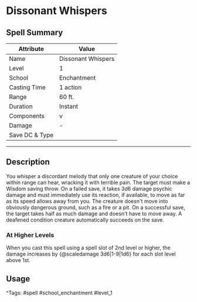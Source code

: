 # Dissonant Whispers

## Spell Summary

| Attribute        | Value                  |
|------------------|------------------------|
| Name             | Dissonant Whispers                 |
| Level            | 1                |
| School           | Enchantment          |
| Casting Time     | 1 action              |
| Range            | 60 ft.            |
| Duration         | Instant             |
| Components       | v             |
| Damage           | -               |
| Save DC & Type   |              |

---

## Description

You whisper a discordant melody that only one creature of your choice within range can hear, wracking it with terrible pain. The target must make a Wisdom saving throw. On a failed save, it takes 3d6 damage psychic damage and must immediately use its reaction, if available, to move as far as its speed allows away from you. The creature doesn't move into obviously dangerous ground, such as a fire or a pit. On a successful save, the target takes half as much damage and doesn't have to move away. A deafened condition creature automatically succeeds on the save.

### At Higher Levels
When you cast this spell using a spell slot of 2nd level or higher, the damage increases by {@scaledamage 3d6|1-9|1d6} for each slot level above 1st.

## Usage


^Tags: #spell #school_enchantment #level_1
